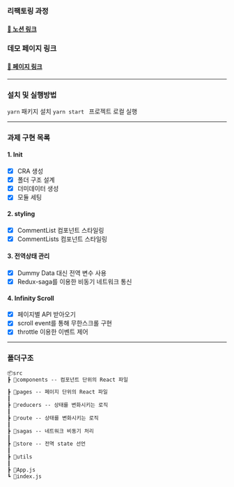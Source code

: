 ### 리팩토링 과정 

#### [🎯 노션 링크](https://teal-fireplant-241.notion.site/Assignment-1-9208c851ef3f4fc5adfd38330bf9a73e)

### 데모 페이지 링크

#### [🚀 페이지 링크](https://pob-coconut.github.io/Assignment1-JC-DW/)

---

### 설치 및 실행방법

` yarn ` 패키지 설치
`yarn start ` 프로젝트 로컬 실행

---

### 과제 구현 목록

#### 1. Init

- [x] CRA 생성
- [x] 폴더 구조 설계
- [x] 더미데이터 생성
- [x] 모듈 세팅

#### 2. styling

- [x] CommentList 컴포넌트 스타일링
- [x] CommentLists 컴포넌트 스타일링

#### 3. 전역상태 관리

- [x] Dummy Data 대신 전역 변수 사용
- [x] Redux-saga를 이용한 비동기 네트워크 통신

#### 4. Infinity Scroll

- [x] 페이지별 API 받아오기
- [x] scroll event를 통해 무한스크롤 구현
- [x] throttle 이용한 이벤트 제어 

---

### 폴더구조
```html
📦src  
┣ 📂components -- 컴포넌트 단위의 React 파일  

┣ 📂pages -- 페이지 단위의 React 파일   
┃  
┣ 📂reducers -- 상태를 변화시키는 로직   
┃  
┣ 📂route -- 상태를 변화시키는 로직
┃ 
┣ 📂sagas -- 네트워크 비동기 처리   
┃  
┣ 📂store -- 전역 state 선언   
┃  
┣ 📂utils
┃ 
┣ 📜App.js  
┗ 📜index.js  
```
